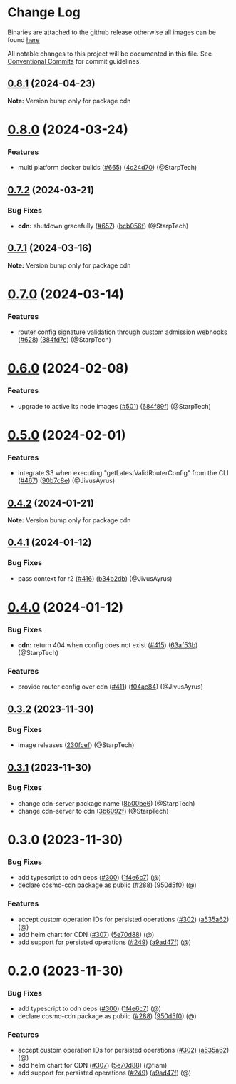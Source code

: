 # Change Log
Binaries are attached to the github release otherwise all images can be found [here](https://github.com/orgs/wundergraph/packages?repo_name=cosmo)

All notable changes to this project will be documented in this file.
See [Conventional Commits](https://conventionalcommits.org) for commit guidelines.

## [0.8.1](https://github.com/wundergraph/cosmo/compare/cdn@0.8.0...cdn@0.8.1) (2024-04-23)

**Note:** Version bump only for package cdn

# [0.8.0](https://github.com/wundergraph/cosmo/compare/cdn@0.7.2...cdn@0.8.0) (2024-03-24)

### Features

* multi platform docker builds ([#665](https://github.com/wundergraph/cosmo/issues/665)) ([4c24d70](https://github.com/wundergraph/cosmo/commit/4c24d7075bd48cd946a1037bffc0c4fcaef74289)) (@StarpTech)

## [0.7.2](https://github.com/wundergraph/cosmo/compare/cdn@0.7.1...cdn@0.7.2) (2024-03-21)

### Bug Fixes

* **cdn:** shutdown gracefully ([#657](https://github.com/wundergraph/cosmo/issues/657)) ([bcb056f](https://github.com/wundergraph/cosmo/commit/bcb056fdb4964b5d296774bac5fa0ef1adc66454)) (@StarpTech)

## [0.7.1](https://github.com/wundergraph/cosmo/compare/cdn@0.7.0...cdn@0.7.1) (2024-03-16)

**Note:** Version bump only for package cdn

# [0.7.0](https://github.com/wundergraph/cosmo/compare/cdn@0.6.0...cdn@0.7.0) (2024-03-14)

### Features

* router config signature validation through custom admission webhooks ([#628](https://github.com/wundergraph/cosmo/issues/628)) ([384fd7e](https://github.com/wundergraph/cosmo/commit/384fd7e3372479e96fccc4fc771dc4e9f9c84754)) (@StarpTech)

# [0.6.0](https://github.com/wundergraph/cosmo/compare/cdn@0.5.0...cdn@0.6.0) (2024-02-08)

### Features

* upgrade to active lts node images ([#501](https://github.com/wundergraph/cosmo/issues/501)) ([684f89f](https://github.com/wundergraph/cosmo/commit/684f89f8b6c46a3b24117c221cab41a5b60dd534)) (@StarpTech)

# [0.5.0](https://github.com/wundergraph/cosmo/compare/cdn@0.4.2...cdn@0.5.0) (2024-02-01)

### Features

* integrate S3 when executing "getLatestValidRouterConfig" from the CLI ([#467](https://github.com/wundergraph/cosmo/issues/467)) ([90b7c8e](https://github.com/wundergraph/cosmo/commit/90b7c8ed01bdd659183c87cc2d94946ab20fe073)) (@JivusAyrus)

## [0.4.2](https://github.com/wundergraph/cosmo/compare/cdn@0.4.1...cdn@0.4.2) (2024-01-21)

**Note:** Version bump only for package cdn

## [0.4.1](https://github.com/wundergraph/cosmo/compare/cdn@0.4.0...cdn@0.4.1) (2024-01-12)

### Bug Fixes

* pass context for r2 ([#416](https://github.com/wundergraph/cosmo/issues/416)) ([b34b2db](https://github.com/wundergraph/cosmo/commit/b34b2dbac8d9bd57b5b8bb9405a20055fc22f856)) (@JivusAyrus)

# [0.4.0](https://github.com/wundergraph/cosmo/compare/cdn@0.3.2...cdn@0.4.0) (2024-01-12)

### Bug Fixes

* **cdn:** return 404 when config does not exist ([#415](https://github.com/wundergraph/cosmo/issues/415)) ([63af53b](https://github.com/wundergraph/cosmo/commit/63af53b58ea9f3f77ffaf59847ba62d48e9a03fc)) (@StarpTech)

### Features

* provide router config over cdn ([#411](https://github.com/wundergraph/cosmo/issues/411)) ([f04ac84](https://github.com/wundergraph/cosmo/commit/f04ac84d2f6c155409f7db69e7646c04047e32b5)) (@JivusAyrus)

## [0.3.2](https://github.com/wundergraph/cosmo/compare/cdn@0.3.1...cdn@0.3.2) (2023-11-30)

### Bug Fixes

* image releases ([230fcef](https://github.com/wundergraph/cosmo/commit/230fcef52db8c36dd54ee8b5568eb627811d4fb1)) (@StarpTech)

## [0.3.1](https://github.com/wundergraph/cosmo/compare/cdn@0.2.0...cdn@0.3.1) (2023-11-30)

### Bug Fixes

* change cdn-server package name ([8b00be6](https://github.com/wundergraph/cosmo/commit/8b00be672032a74c16b914fc5f6d09590b1beff7)) (@StarpTech)
* change cdn-server to cdn ([3b6092f](https://github.com/wundergraph/cosmo/commit/3b6092f9926d92925fd907f6c6b787247b6831b8)) (@StarpTech)

# 0.3.0 (2023-11-30)

### Bug Fixes

* add typescript to cdn deps ([#300](https://github.com/wundergraph/cosmo/issues/300)) ([1f4e6c7](https://github.com/wundergraph/cosmo/commit/1f4e6c70ef52013dc309d1d0b914a7300dcbbeca)) (@)
* declare cosmo-cdn package as public ([#288](https://github.com/wundergraph/cosmo/issues/288)) ([950d5f0](https://github.com/wundergraph/cosmo/commit/950d5f07578a4f12a24077763db63834f878774d)) (@)

### Features

* accept custom operation IDs for persisted operations ([#302](https://github.com/wundergraph/cosmo/issues/302)) ([a535a62](https://github.com/wundergraph/cosmo/commit/a535a62bb7f70d2e58d1a04066fb74e78d932653)) (@)
* add helm chart for CDN ([#307](https://github.com/wundergraph/cosmo/issues/307)) ([5e70d88](https://github.com/wundergraph/cosmo/commit/5e70d8834d2a676caee691a344ff1beb01689002)) (@)
* add support for persisted operations ([#249](https://github.com/wundergraph/cosmo/issues/249)) ([a9ad47f](https://github.com/wundergraph/cosmo/commit/a9ad47ff5cf7db6bccf774e168b1d1ce3ee7bcdd)) (@)

# 0.2.0 (2023-11-30)

### Bug Fixes

* add typescript to cdn deps ([#300](https://github.com/wundergraph/cosmo/issues/300)) ([1f4e6c7](https://github.com/wundergraph/cosmo/commit/1f4e6c70ef52013dc309d1d0b914a7300dcbbeca)) (@)
* declare cosmo-cdn package as public ([#288](https://github.com/wundergraph/cosmo/issues/288)) ([950d5f0](https://github.com/wundergraph/cosmo/commit/950d5f07578a4f12a24077763db63834f878774d)) (@)

### Features

* accept custom operation IDs for persisted operations ([#302](https://github.com/wundergraph/cosmo/issues/302)) ([a535a62](https://github.com/wundergraph/cosmo/commit/a535a62bb7f70d2e58d1a04066fb74e78d932653)) (@)
* add helm chart for CDN ([#307](https://github.com/wundergraph/cosmo/issues/307)) ([5e70d88](https://github.com/wundergraph/cosmo/commit/5e70d8834d2a676caee691a344ff1beb01689002)) (@fiam)
* add support for persisted operations ([#249](https://github.com/wundergraph/cosmo/issues/249)) ([a9ad47f](https://github.com/wundergraph/cosmo/commit/a9ad47ff5cf7db6bccf774e168b1d1ce3ee7bcdd)) (@)
